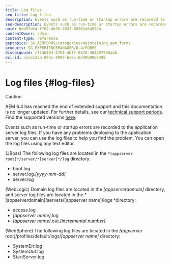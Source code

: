 ```yaml
---
title: Log files
seo-title: Log files
description: Events such as run-time or startup errors are recorded to the application server log files, which can be  opened using any text editor.
seo-description: Events such as run-time or startup errors are recorded to the application server log files, which can be  opened using any text editor.
uuid: 6ed9fdcd-ff02-4b35-893f-09261a6a557a
contentOwner: admin
content-type: reference
geptopics: SG_AEMFORMS/categories/maintaining_aem_forms
products: SG_EXPERIENCEMANAGER/6.4/FORMS
discoiquuid: cf140483-470f-4bff-8870-304207508aab
exl-id: acce13aa-864c-4999-be5c-6d49b99d5459
---
```

# Log files {#log-files}

>[!CAUTION]
>
>AEM 6.4 has reached the end of extended support and this documentation is no longer updated. For further details, see our [technical support periods](https://helpx.adobe.com/support/programs/eol-matrix.html). Find the supported versions [here](https://experienceleague.adobe.com/docs/).

Events such as run-time or startup errors are recorded to the application server log files. If you have any problems deploying to the application server, you can use the log files to help you find the problem. You can open the log files using any text editor.

(JBoss) The following log files are located in the `*[appserver root]*/server/*[server]*/log` directory:

* boot.log
* server.log.*[yyyy-mm-dd]*
* server.log

(WebLogic) Domain log files are located in the *[appserverdomain]* directory, and server log files are located in the *[appserverdomain]/servers/[appserver name]/logs *directory:

* access.log 
* *[appserver name]*.log 
* *[appserver name]*.out.*[incremental number]*

(WebSphere) The following log files are located in the *[appserver root]*/profiles/default/logs/*[appserver name]* directory:

* SystemErr.log
* SystemOut.log
* StartServer.log

